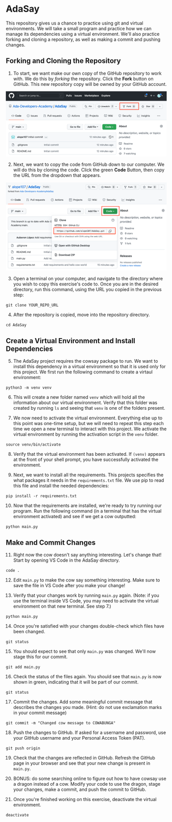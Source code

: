 # AdaSay

This repository gives us a chance to practice using git and virtual environments. We will take a small program and practice how we can manage its dependencies using a virtual environment. We'll also practice forking and cloning a repository, as well as making a commit and pushing changes.

## Forking and Cloning the Repository

1. To start, we want make our own copy of the GitHub repository to work with. We do this by _forking_ the repository. Click the **Fork** button on GitHub. This new repository copy will be owned by your GitHub account.

![Screenshot showing fork button on top right of GitHub page](assets/fork_button.png)

2. Next, we want to copy the code from GitHub down to our computer. We will do this by cloning the code. Click the green **Code** Button, then copy the URL from the dropdown that appears.

![Screenshot showing code button and URL to copy](assets/code_button.png)

3. Open a terminal on your computer, and navigate to the directory where you wish to copy this exercise's code to. Once you are in the desired directory, run this command, using the URL you copied in the previous step: 

```git clone YOUR_REPO_URL```

4. After the repository is copied, move into the repository directory.

```cd AdaSay```

## Create a Virtual Environment and Install Dependencies

5. The AdaSay project requires the cowsay package to run. We want to install this dependency in a virtual environment so that it is used only for this project. We first run the following command to create a virtaul environment:

```python3 -m venv venv```

6. This will create a new folder named `venv` which will hold all the information about our virtual environment. Verify that this folder was created by running `ls` and seeing that `venv` is one of the folders present.

7. We now need to activate the virtual environment. Everything else up to this point was one-time setup, but we will need to repeat this step each time we open a new terminal to interact with this project. We activate the virtual environment by running the activation script in the `venv` folder.

```source venv/bin/activate```

8. Verify that the virtual environment has been activated. If `(venv)` appears at the front of your shell prompt, you have successfully activated the environment.

9. Next, we want to install all the requirements. This projects specifies the what packages it needs in the `requirements.txt` file. We use pip to read this file and install the needed dependencies:

```pip install -r requirements.txt```

10. Now that the requirements are installed, we're ready to try running our program. Run the following command (in a terminal that has the virtual environment activated) and see if we get a cow outputted:

```python main.py```

## Make and Commit Changes

11. Right now the cow doesn't say anything interesting. Let's change that! Start by opening VS Code in the AdaSay directory.

```code .```

12. Edit `main.py` to make the cow say something interesting. Make sure to save the file in VS Code after you make your change!

13. Verify that your changes work by running `main.py` again. (Note: if you use the terminal inside VS Code, you may need to activate the virtual environment on that new terminal. See step 7.)

```python main.py```

14. Once you're satisfied with your changes double-check which files have been changed.

```git status```

15. You should expect to see that only `main.py` was changed. We'll now stage this for our commit.

```git add main.py```

16. Check the status of the files again. You should see that `main.py` is now shown in green, indicating that it will be part of our commit.

```git status```

17. Commit the changes. Add some meaningful commit message that describes the changes you made. (Hint: do not use exclamation marks in your commit message)

```git commit -m "Changed cow message to COWABUNGA"```

18. Push the changes to GitHub. If asked for a username and password, use your GitHub username and your Personal Access Token (PAT).

```git push origin```

19. Check that the changes are reflected in GitHub. Refresh the GitHub page in your browser and see that your new change is present in `main.py`.

20. BONUS: do some searching online to figure out how to have cowsay use a dragon instead of a cow. Modify your code to use the dragon, stage your changes, make a commit, and push the commit to GitHub.

21. Once you're finished working on this exercise, deactivate the virtual environment.

```deactivate```
